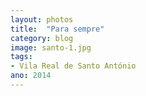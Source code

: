 ```yaml
---
layout: photos
title:  "Para sempre"
category: blog
image: santo-1.jpg
tags:
- Vila Real de Santo António
ano: 2014
---
```





